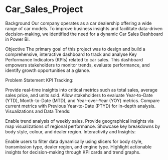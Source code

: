 # Car_Sales_Project


Background
Our company operates as a car dealership offering a wide range of car models. To improve business insights and facilitate data-driven decision-making, we identified the need for a dynamic Car Sales Dashboard in Power BI.

Objective
The primary goal of this project was to design and build a comprehensive, interactive dashboard to track and analyse Key Performance Indicators (KPIs) related to car sales. This dashboard empowers stakeholders to monitor trends, evaluate performance, and identify growth opportunities at a glance.

Problem Statement
KPI Tracking:

Provide real-time insights into critical metrics such as total sales, average sales price, and units sold.
Allow stakeholders to evaluate Year-to-Date (YTD), Month-to-Date (MTD), and Year-over-Year (YOY) metrics.
Compare current metrics with Previous Year-to-Date (PTYD) for in-depth analysis.
Visualizations and Data Trends:

Enable trend analysis of weekly sales.
Provide geographical insights via map visualizations of regional performance.
Showcase key breakdowns by body style, colour, and dealer region.
Interactivity and Insights:

Enable users to filter data dynamically using slicers for body style, transmission type, dealer region, and engine type.
Highlight actionable insights for decision-making through KPI cards and trend graphs.

